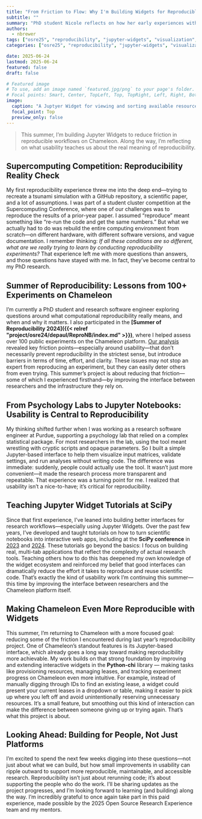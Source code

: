 ```yaml
---
title: "From Friction to Flow: Why I'm Building Widgets for Reproducible Research"
subtitle: ""
summary: "PhD student Nicole reflects on how her early experiences with complex scientific workflows shaped her understanding of reproducibility—and why usability is key to making it achievable. This summer, she's building Jupyter Widgets to reduce friction in reproducible research on the Chameleon cloud platform."
authors: 
  - nbrewer
tags: ["osre25", "reproducibility", "jupyter-widgets", "visualization", "UX"]
categories: ["osre25", "reproducibility", "jupyter-widgets", "visualization", "UX"]

date: 2025-06-24
lastmod: 2025-06-24
featured: false
draft: false

# Featured image
# To use, add an image named `featured.jpg/png` to your page's folder.
# Focal points: Smart, Center, TopLeft, Top, TopRight, Left, Right, BottomLeft, Bottom, BottomRight.
image:
  caption: "A Juptyer Widget for viewing and sorting available resources on Chameleon"
  focal_point: Top
  preview_only: false
---
```


> This summer, I’m building Jupyter Widgets to reduce friction in reproducible workflows on Chameleon. Along the way, I’m reflecting on what usability teaches us about the real meaning of reproducibility.


## Supercomputing Competition: Reproducibility Reality Check

My first reproducibility experience threw me into the deep end—trying to recreate a tsunami simulation with a GitHub repository, a scientific paper, and a lot of assumptions. I was part of a student cluster competition at the Supercomputing Conference, where one of our challenges was to reproduce the results of a prior-year paper. I assumed “reproduce” meant something like “re-run the code and get the same numbers.” But what we actually had to do was rebuild the entire computing environment from scratch—on different hardware, with different software versions, and vague documentation. I remember thinking: *If all these conditions are so different, what are we really trying to learn by conducting reproducibility experiments?* That experience left me with more questions than answers, and those questions have stayed with me. In fact, they’ve become central to my PhD research.

## Summer of Reproducibility: Lessons from 100+ Experiments on Chameleon

I’m currently a PhD student and research software engineer exploring questions around what computational reproducibility really means, and when and why it matters. I also participated in the **[Summer of Reproducibility 2024]({{< relref "project/osre24/depaul/ReproNB/index.md" >}})**, where I helped assess over 100 public experiments on the Chameleon platform. [Our analysis](https://doi.org/10.1109/e-Science62913.2024.10678673) revealed key friction points—especially around usability—that don’t necessarily prevent reproducibility in the strictest sense, but introduce barriers in terms of time, effort, and clarity. These issues may not stop an expert from reproducing an experiment, but they can easily deter others from even trying. This summer’s project is about reducing that friction—some of which I experienced firsthand—by improving the interface between researchers and the infrastructure they rely on.

## From Psychology Labs to Jupyter Notebooks: Usability is Central to Reproducibility 

My thinking shifted further when I was working as a research software engineer at Purdue, supporting a psychology lab that relied on a complex statistical package. For most researchers in the lab, using the tool meant wrestling with cryptic scripts and opaque parameters. So I built a simple Jupyter-based interface to help them visualize input matrices, validate settings, and run analyses without writing code. The difference was immediate: suddenly, people could actually use the tool. It wasn’t just more convenient—it made the research process more transparent and repeatable. That experience was a turning point for me. I realized that usability isn’t a nice-to-have; it’s critical for reproducibility.

## Teaching Jupyter Widget Tutorials at SciPy

Since that first experience, I’ve leaned into building better interfaces for research workflows—especially using Jupyter Widgets. Over the past few years, I’ve developed and taught tutorials on how to turn scientific notebooks into interactive web apps, including at the **SciPy conference** in [2023](https://github.com/Jupyter4Science/scipy23-jupyter-web-app-tutorial) and [2024](https://github.com/Jupyter4Science/scipy2024-jupyter-widgets-tutorial). These tutorials go beyond the basics: I focus on building real, multi-tab applications that reflect the complexity of actual research tools. Teaching others how to do this has deepened my own knowledge of the widget ecosystem and reinforced my belief that good interfaces can dramatically reduce the effort it takes to reproduce and reuse scientific code. That’s exactly the kind of usability work I’m continuing this summer—this time by improving the interface between researchers and the Chameleon platform itself.

## Making Chameleon Even More Reproducible with Widgets

This summer, I’m returning to Chameleon with a more focused goal: reducing some of the friction I encountered during last year’s reproducibility project. One of Chameleon’s standout features is its Jupyter-based interface, which already goes a long way toward making reproducibility more achievable. My work builds on that strong foundation by improving and extending interactive widgets in the **Python-chi** library — making tasks like provisioning resources, managing leases, and tracking experiment progress on Chameleon even more intuitive. For example, instead of manually digging through IDs to find an existing lease, a widget could present your current leases in a dropdown or table, making it easier to pick up where you left off and avoid unintentionally reserving unnecessary resources. It’s a small feature, but smoothing out this kind of interaction can make the difference between someone giving up or trying again. That’s what this project is about.

## Looking Ahead: Building for People, Not Just Platforms

I’m excited to spend the next few weeks digging into these questions—not just about what we can build, but how small improvements in usability can ripple outward to support more reproducible, maintainable, and accessible research. Reproducibility isn’t just about rerunning code; it’s about supporting the people who do the work. I’ll be sharing updates as the project progresses, and I’m looking forward to learning (and building) along the way. I’m incredibly grateful to once again take part in this paid experience, made possible by the 2025 Open Source Research Experience team and my mentors.

